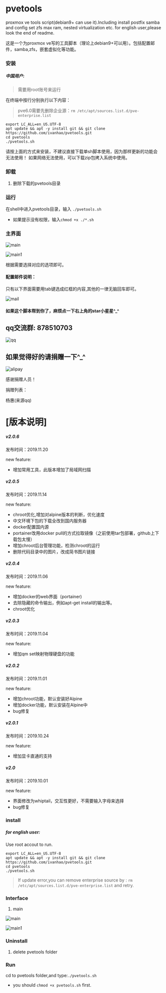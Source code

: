 # pvetools
proxmox ve tools script(debian9+ can use it).Including install postfix samba and config set zfs max ram, nested virtualization etc.
for english user,please look the end of readme.

这是一个为proxmox ve写的工具脚本（理论上debian9+可以用）。包括配置邮件，samba,zfs，嵌套虚拟化等功能。



### 安装

##### 中国用户:

> 需要用root账号来运行

在终端中按行分别执行以下内容：

>pve6.0需要先删除企业源：`rm /etc/apt/sources.list.d/pve-enterprise.list`

```
export LC_ALL=en_US.UTF-8
apt update && apt -y install git && git clone https://github.com/ivanhao/pvetools.git
cd pvetools
./pvetools.sh
```
请按上面的方式来安装，不建议直接下载单sh脚本使用，因为那样更新的功能会无法使用！
如果网络无法使用，可以下载zip包拷入系统中使用。

### 卸载
1. 删除下载的pvetools目录


### 运行

在shell中进入pvetools目录，输入
`
./pvetools.sh
`
* 如果提示没有权限，输入`chmod +x ./*.sh`

### 主界面

![main](https://upload-images.jianshu.io/upload_images/4171480-501e3adb625c82fb.png?imageMogr2/auto-orient/strip%7CimageView2/2/w/1240)

![main1](https://upload-images.jianshu.io/upload_images/4171480-0c2a32681fde9a40.png?imageMogr2/auto-orient/strip%7CimageView2/2/w/1240)



根据需要选择对应的选项即可。

#### 配置邮件说明：

只有以下界面需要用tab键选成红框的内容,其他的一律无脑回车即可。

![mail](https://upload-images.jianshu.io/upload_images/4171480-2ee76fb89c0f253e.png?imageMogr2/auto-orient/strip%7CimageView2/2/w/1240)



#### 如果这个脚本帮到你了，麻烦点一下右上角的star小星星^_^

## qq交流群: 878510703

![qq](http://upload-images.jianshu.io/upload_images/4171480-e0204ead0fb41d5e.jpg)

## 如果觉得好的请捐赠一下^_^
![alipay](https://upload-images.jianshu.io/upload_images/4171480-04c3ebb5c11cfdf9.png?imageMogr2/auto-orient/strip%7CimageView2/2/w/1240)


感谢捐赠人员！

捐赠列表：

杨惠(来源qq)    


# [版本说明]
##### v2.0.6
发布时间：2019.11.20

new feature:
- 增加常用工具，此版本增加了局域网扫描



##### v2.0.5
发布时间：2019.11.14

new feature:
- chroot优化,增加对alpine版本的判断，优化速度
- 中文环境下包的下载全改到国内服务器
- docker配置国内源
- portainer改用docker pull的方式拉取镜像（之前使用tar包部署，github上下载包太慢）
- 增加chroot后台管理功能，检测chroot的运行
- 删除代码目录中的图片，改成简书图片链接


##### v2.0.4
发布时间：2019.11.06

new feature:
- 增加docker的web界面（portainer)
- 去除隐藏的命令输出，例如apt-get install的输出等。
- chroot优化


##### v2.0.3
发布时间：2019.11.04

new feature:
- 增加qm set映射物理硬盘的功能


##### v2.0.2
发布时间：2019.11.01

new feature:
- 增加chroot功能，默认安装好Alpine
- 增加docker功能，默认安装在Alpine中
- bug修复

##### v2.0.1  
发布时间：2019.10.24

new feature:
- 增加显卡直通的支持


##### v2.0  
发布时间：2019.10.01

new feature:
- 界面修改为whiptail，交互性更好，不需要输入字母来选择
- bug修复

### install

##### for english user:

Use root accout to run.

```
export LC_ALL=en_US.UTF-8
apt update && apt -y install git && git clone https://github.com/ivanhao/pvetools.git
cd pvetools
./pvetools.sh
```
>If update error,you can remove enterprise source by : `rm /etc/apt/sources.list.d/pve-enterprise.list` and retry.

### Interface
1. main

![main](https://upload-images.jianshu.io/upload_images/4171480-501e3adb625c82fb.png?imageMogr2/auto-orient/strip%7CimageView2/2/w/1240)

![main1](https://upload-images.jianshu.io/upload_images/4171480-26d8c4796c76d64b.png?imageMogr2/auto-orient/strip%7CimageView2/2/w/1240)



### Uninstall 
1. delete pvetools folder

### Run
cd to pvetools folder,and type:`./pvetools.sh`
* you should `chmod +x pvetools.sh` first.




